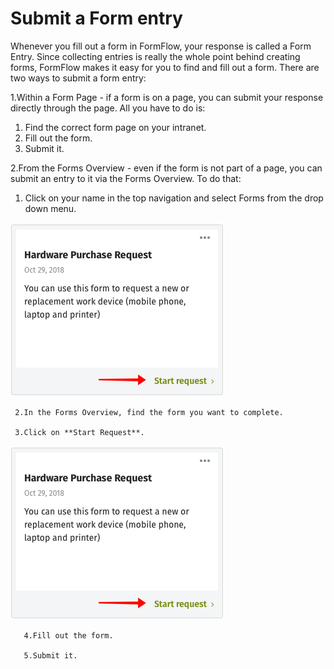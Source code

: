 # Submit a Form entry



Whenever you fill out a form in FormFlow, your response is called a Form Entry. Since collecting entries is really the whole point behind creating forms, FormFlow makes it easy for you to find and fill out a form. There are two ways to submit a form entry:

1.Within a Form Page - if a form is on a page, you can submit your response directly through the page. All you have to do is:

1. Find the correct form page on your intranet.
2. Fill out the form.
3. Submit it.

2.From the Forms Overview - even if the form is not part of a page, you can submit an entry to it via the Forms Overview. To do that:

1. Click on your name in the top navigation and select Forms from the drop down menu. 

![](../../../.gitbook/assets/1%20%2870%29.png)



     2.In the Forms Overview, find the form you want to complete.

     3.Click on **Start Request**.

![](../../../.gitbook/assets/1%20%2817%29.png)



       4.Fill out the form.

       5.Submit it.

  


